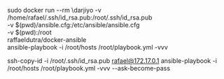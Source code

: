 sudo docker run --rm \darjiyo
-v /home/rafael/.ssh/id_rsa.pub:/root/.ssh/id_rsa.pub \
-v $(pwd)/ansible.cfg:/etc/ansible/ansible.cfg \
-v $(pwd):/root \
raffaeldutra/docker-ansible \
ansible-playbook -i /root/hosts /root/playbook.yml -vvv


ssh-copy-id -i /root/.ssh/id_rsa.pub rafael@172.17.0.1
ansible-playbook -i /root/hosts /root/playbook.yml -vvv --ask-become-pass
